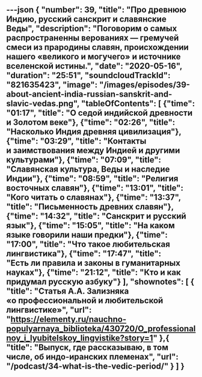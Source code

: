 ---json
{
	"number": 39,
	"title": "Про древнюю Индию, русский санскрит и&nbsp;славянские Веды",
	"description": "Поговорим о&nbsp;самых распространенны верованиях&nbsp;&mdash; гремучей смеси из&nbsp;прародины славян, происхождении нашего &laquo;великого и&nbsp;могучего&raquo; и&nbsp;источнике вселенской истины.",
	"date": "2020-05-16",
	"duration": "25:51",
	"soundcloudTrackId": "821635423",
	"image": "/images/episodes/39-about-ancient-india-russian-sanskrit-and-slavic-vedas.png",
	"tableOfContents": [
		{"time": "01:17", "title": "О&nbsp;седой индийской древности и&nbsp;Золотом веке"},
		{"time": "02:26", "title": "Насколько Индия древняя цивилизация"},
		{"time": "03:29", "title": "Контакты и&nbsp;заимствования между Индией и&nbsp;другими культурами"},
		{"time": "07:09", "title": "Славянская культура, Веды и&nbsp;наследие Индии"},
		{"time": "08:59", "title": "Религия восточных славян"},
		{"time": "13:01", "title": "Кого читать о&nbsp;славянах"},
		{"time": "13:37", "title": "Письменность древних славян"},
		{"time": "14:32", "title": "Санскрит и&nbsp;русский язык"},
		{"time": "15:05", "title": "На&nbsp;каком языке говорили наши предки"},
		{"time": "17:00", "title": "Что такое любительская лингвистика"},
		{"time": "17:47", "title": "Есть&nbsp;ли правила и&nbsp;законы в&nbsp;гуманитарных науках"},
		{"time": "21:12", "title": "Кто и&nbsp;как придумал русскую азбуку"}
	],
	"shownotes": [
		{
			"title": "Статья А.А. Зализняка &laquo;о&nbsp;профессиональной и&nbsp;любительской лингвистике&raquo;",
			"url": "https://elementy.ru/nauchno-populyarnaya_biblioteka/430720/O_professionalnoy_i_lyubitelskoy_lingvistike?story=1"
		},{
			"title": "Выпуск, где рассказываю, в&nbsp;том числе, об&nbsp;индо-иранских племенах",
			"url": "/podcast/34-what-is-the-vedic-period/"
		}
	]
}
---
